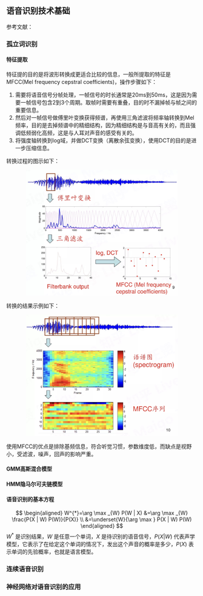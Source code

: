 ## 语音识别技术基础
参考文献：

### 孤立词识别

#### 特征提取

特征提的目的是将波形转换成更适合比较的信息，一般所提取的特征是MFCC(Mel frequency cepstral coefficients)，操作步骤如下：
1. 需要将语音信号分帧处理，一帧信号的时长通常是20ms到50ms，这是因为需要一帧信号包含2到3个周期。取帧时需要有重叠，目的时不漏掉帧与帧之间的重要信息。
2. 然后对一帧信号做傅里叶变换获得频谱，再使用三角滤波将频率轴转换到Mel频率，目的是去掉频谱中的精细结构，因为精细结构是与音高有关的，而且强调低频弱化高频，这是与人耳对声音的感受有关的。
3. 将强度轴转换到log域，并做DCT变换（离散余弦变换），使用DCT的目的是进一步压缩信息。

转换过程的图示如下：
<div align="center">
<img src="graph/mfcc_process.jpg" width=400>
</div>

转换的结果示例如下：
<div align="center">
<img src="graph/mfcc_example.jpg" width=400>
</div>

使用MFCC的优点是排除基频信息，符合听觉习惯，参数维度低，而缺点是视野小，受滤波，噪声，回声的影响严重。

#### GMM高斯混合模型

#### HMM隐马尔可夫链模型

#### 语音识别的基本方程
$$
\begin{aligned} W^{*}=\arg \max _{W} P(W | X) &=\arg \max _{W} \frac{P(X | W) P(W)}{P(X)} \\ &=\underset{W}{\arg \max } P(X | W) P(W) \end{aligned}
$$
$W^{*}$ 是识别结果，$W$ 是任意一个单词，$X$ 是待识别的语音信号，$P(X | W)$ 代表声学模型，它表示了在给定这个单词的情况下，发出这个声音的概率是多少，$P(X)$ 表示单词的先验概率，也就是语言模型。

### 连续语音识别

### 神经网络对语音识别的应用
